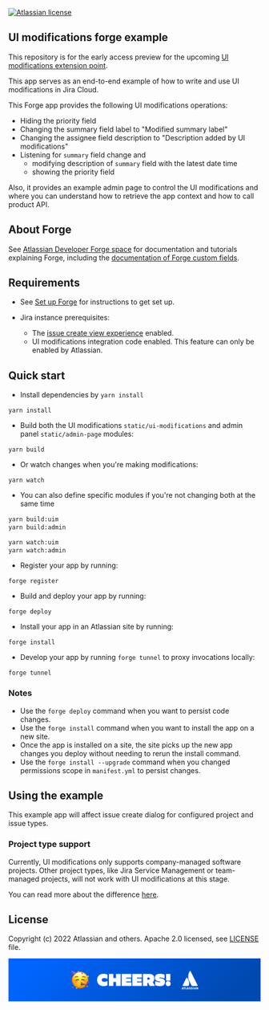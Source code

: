 [![Atlassian license](https://img.shields.io/badge/license-Apache%202.0-blue.svg?style=flat-square)](LICENSE)

## UI modifications forge example

This repository is for the early access preview for the upcoming
[UI modifications extension point](https://trello.com/c/HohZrqJl/77-issue-adjustments).

This app serves as an end-to-end example of how to write and use UI modifications in Jira Cloud. 

This Forge app provides the following UI modifications operations:

- Hiding the priority field
- Changing the summary field label to "Modified summary label"
- Changing the assignee field description to "Description added by UI modifications"
- Listening for `summary` field change and
  - modifying description of `summary` field with the latest date time
  - showing the priority field

Also, it provides an example admin page to control the UI modifications and where you can understand how to retrieve the app context and how to call product API.

## About Forge

See [Atlassian Developer Forge space](https://developer.atlassian.com/platform/forge) for
documentation and tutorials explaining Forge, including the
[documentation of Forge custom fields](https://developer.atlassian.com/platform/forge/manifest-reference/#jira-custom-field).

## Requirements

-   See [Set up Forge](https://developer.atlassian.com/platform/forge/set-up-forge/) for
    instructions to get set up.

-   Jira instance prerequisites:
    -   The
        [issue create view experience](https://support.atlassian.com/jira-work-management/docs/what-is-the-new-jira-issue-create-experience/)
        enabled.
    -   UI modifications integration code enabled. This feature can only be enabled by Atlassian.

## Quick start

-   Install dependencies by `yarn install`

```
yarn install
```

- Build both the UI modifications `static/ui-modifications` and admin panel `static/admin-page` modules:

```
yarn build
```

- Or watch changes when you're making modifications:

```
yarn watch
```

- You can also define specific modules if you're not changing both at the same time

```
yarn build:uim
yarn build:admin
```

```
yarn watch:uim
yarn watch:admin
```

-   Register your app by running:

```
forge register
```

-   Build and deploy your app by running:

```
forge deploy
```

-   Install your app in an Atlassian site by running:

```
forge install
```

-   Develop your app by running `forge tunnel` to proxy invocations locally:

```
forge tunnel
```

### Notes

-   Use the `forge deploy` command when you want to persist code changes.
-   Use the `forge install` command when you want to install the app on a new site.
-   Once the app is installed on a site, the site picks up the new app changes you deploy without
    needing to rerun the install command.
-   Use the `forge install --upgrade` command when you changed permissions scope in `manifest.yml`
    to persist changes.

## Using the example

This example app will affect issue create dialog for configured project and issue types.

### Project type support

Currently, UI modifications only supports company-managed software projects. Other project types,
like Jira Service Management or team-managed projects, will not work with UI modifications at this
stage.

You can read more about the difference
[here](https://support.atlassian.com/jira-software-cloud/docs/what-are-team-managed-and-company-managed-projects/).

## License

Copyright (c) 2022 Atlassian and others. Apache 2.0 licensed, see [LICENSE](LICENSE) file.

[![From Atlassian](https://raw.githubusercontent.com/atlassian-internal/oss-assets/master/banner-cheers.png)](https://www.atlassian.com)
